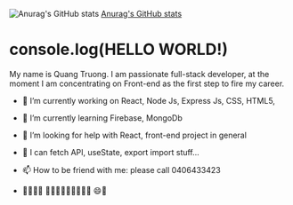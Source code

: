 
![Anurag's GitHub stats](https://github-readme-stats.vercel.app/api?username=ValoQuang&show_icons=true)
[Anurag's GitHub stats](https://github-readme-stats.vercel.app/api?username=ValoQuang&show_icons=true&theme=tokyonight)
 
 <h1>console.log(HELLO WORLD!) </h1>

My name is Quang Truong. I am passionate full-stack developer, at the moment I am concentrating on Front-end as the first step to fire my career.

- 🔭 I’m currently working on React, Node Js, Express Js, CSS, HTML5, 
- 🌱 I’m currently learning Firebase, MongoDb

- 🤔 I’m looking for help with React, front-end project in general
- 💬 I can fetch API, useState, export import stuff...
- 📫 How to be friend with me: please call 0406433423

-  👨‍✈️🛫🛬 🥓🍟🌭🍕🍗🥩🍣🍜🍛 😄🦈

